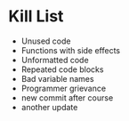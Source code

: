 Kill List
=========
* Unused code
* Functions with side effects
* Unformatted code
* Repeated code blocks
* Bad variable names
* Programmer grievance
* new commit after course
* another update
